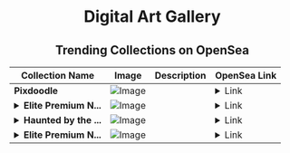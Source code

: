 <div align="center">

# Digital Art Gallery

## Trending Collections on OpenSea

| Collection Name                       | Image                                                                                     | Description                       | OpenSea Link                                                                                          |
|---------------------------------------|-------------------------------------------------------------------------------------------|-----------------------------------|--------------------------------------------------------------------------------------------------------|
| **Pixdoodle** | ![Image](https://i.seadn.io/s/raw/files/446c03005106b27445fdd2c110645f3d.png?w=500&auto=format?w=200&auto=format) |  | <details><summary>Link</summary>[Pixdoodle](https://opensea.io/collection/pixdoodle)</details> |
| **<details><summary>Elite Premium N...</summary>Elite Premium Nft 35</details>** | ![Image](https://i.seadn.io/s/raw/files/18e18af68e0cfb49f68e2b6f37ebabca.png?w=500&auto=format?w=200&auto=format) |  | <details><summary>Link</summary>[Elite Premium Nft 35](https://opensea.io/collection/elite-premium-nft-35)</details> |
| **<details><summary>Haunted by the ...</summary>Haunted by the Folds</details>** | ![Image](https://i.seadn.io/s/raw/files/9d2a5784e0aea359048ed075b087cbf0.jpg?w=500&auto=format?w=200&auto=format) |  | <details><summary>Link</summary>[Haunted by the Folds](https://opensea.io/collection/haunted-by-the-folds)</details> |
| **<details><summary>Elite Premium N...</summary>Elite Premium Nft 34</details>** | ![Image](https://i.seadn.io/s/raw/files/b8da1cc90eac74d86935c900bd1bd876.png?w=500&auto=format?w=200&auto=format) |  | <details><summary>Link</summary>[Elite Premium Nft 34](https://opensea.io/collection/elite-premium-nft-34)</details> |

</div>